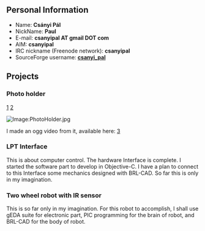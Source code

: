 ## Personal Information

-   Name: **Csányi Pál**
-   NickName: **Paul**
-   E-mail: **csanyipal AT gmail DOT com**
-   AIM: **csanyipal**
-   IRC nickname (Freenode network): **csanyipal**
-   SourceForge username:
    **[csanyi_pal](https://sourceforge.net/users/csanyi_pal)**

## Projects

### Photo holder

[1](http://more.brlcad.org/model/photo-holder)
[2](https://sourceforge.net/support/tracker.php?aid=3027507)

![Image:PhotoHolder.jpg](PhotoHolder.jpg "Image:PhotoHolder.jpg")

I made an ogg video from it, available here:
[3](http://hu.wikipedia.org/wiki/Fájl:PhotoHolder.ogg)

### LPT Interface

This is about computer control. The hardware Interface is complete. I
started the software part to develop in Objective-C. I have a plan to
connect to this Interface some mechanics designed with BRL-CAD. So far
this is only in my imagination.

### Two wheel robot with IR sensor

This is so far only in my imagination. For this robot to accomplish, I
shall use gEDA suite for electronic part, PIC programming for the brain
of robot, and BRL-CAD for the body of robot.